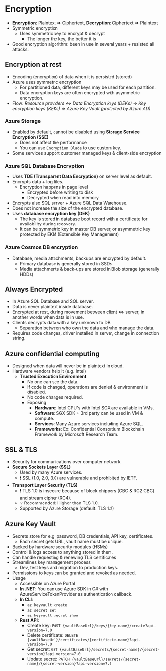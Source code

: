 # Encryption

- **Encryption**: Plaintext => Ciphertext, **Decryption**: Ciphertext => Plaintext
- Symmetric encryption
  - Uses symmetric key to encrypt & decrypt
    - The longer the key, the better it is
- Good encryption algorithm: been in use in several years + resisted all attacks.

## Encryption at rest

- Encoding (encryption) of data when it is persisted (stored)
- Azure uses symmetric encryption
  - For partitioned data, different keys may be used for each partition.
  - Data encryption keys are often encrypted with asymmetric encryption.
- Flow: *Resource providers <=> Data Encryption keys (DEKs) => Key encryption keys (KEKs) => Azure Key Vault (protected by Azure AD)*

### Azure Storage

- Enabled by default, cannot be disabled using **Storage Service Encryption (SSE)**
  - Does not affect the performance
  - You can use `Encryption Blade` to use custom key.
- Some services support customer managed keys & client-side encryption

### Azure SQL Database Encryption

- Uses **TDE (Transparent Data Encryption)** on server level as default.
- Encrypts data + log files.
  - Encryption happens in page level
    - Encrypted before writing to disk
    - Decrypted when read into memory
- Encrypts also SQL server + Azure SQL Data Warehouse.
- Does not increase the size of the encrypted database.
- Uses **database encryption key (DEK)**
  - The key is stored in database boot record with a certificate for availability during recovery.
  - It can be symmetric key in master DB server, or asymmetric key protected by EKM (Extensible Key Management)

### Azure Cosmos DB encryption

- Database, media attachments, backups are encrypted by default.
  - Primary database is generally stored in SSDs
  - Media attachments & back-ups are stored in Blob storage (generally HDDs)

## Always Encrypted

- In Azure SQL Database and SQL server.
- Data is never plaintext inside database.
- Encrypted at rest, during movement between client <=> server, in another words when data is in use.
- Clients decrypts data with a key unknown to DB.
  - Separation between who own the data and who manage the data.
- Requires code changes, driver installed in server, change in connection string.

## Azure confidential computing

- Designed when data will never be in plaintext in cloud.
- Hardware vendors help it (e.g. Intel)
  - **Trusted Execution Environment**
    - No one can see the data.
    - If code is changed, operations are denied & environment is disabled.
    - No code changes required.
    - Exposing
      - **Hardware**: Intel CPU's with Intel SGX are available in VMs.
      - **Software**: SGX SDK + 3rd party can be used in VM & compute.
      - **Services**: Many Azure services including Azure SQL.
      - **Frameworks**: Ex: Confidential Consortium Blockchain Framework by Microsoft Research Team.

## SSL & TLS

- Security for communications over computer network.
- **Secure Sockets Layer (SSL)**
  - Used by many Azure services.
  - ❗ SSL (1.0, 2.0, 3.0) are vulnerable and prohibited by IETF.
- **Transport Layer Security (TLS)**
  - ❗ TLS 1.0 is insecure because of block chippers (CBC & RC2 CBC) and stream cipher (RC4).
  - 💡 Recommended: Higher than TLS 1.0.
  - Supported by Azure Storage (default: TLS 1.2)

## Azure Key Vault

- Secrets store for e.g. password, DB credentials, API key, certificates.
  - Each secret gets URL, vault name must be unique.
- Backed by hardware security modules (HSMs)
- Control & logs access to anything stored in them.
- Can handle requesting & renewing TLS certificates
- Streamlines key management process
  - Dev, test keys and migration to production keys.
- Permissions to keys can be granted and revoked as needed.
- Usage
  - Accessible on Azure Portal
  - **In .NET**: You can use Azure SDK in C# with AzureServiceTokenProvider as authentication callback.
  - **In CLI**:
    - `az keyvault create`
    - `az secret set`
    - `az keyvault secret show`
  - **Rest API**:
    - Create key: `POST {vaultBaseUrl}/keys/{key-name}/create?api-version=7.0`
    - Delete certificate: `DELETE {vaultBaseUrl}/certificates/{certificate-name}?api-version=7.0`
    - Get secret: `GET {vaultBaseUrl}/secrets/{secret-name}/{secret-version}?api-version=7.0`
    - Update secret: `PATCH {vaultBaseUrl}/secrets/{secret-name}/{secret-version}?api-version=7.0`
